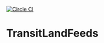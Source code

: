 [![Circle CI](https://circleci.com/gh/transit-land/transit-land-feeds.svg?style=svg)](https://circleci.com/gh/transit-land/transit-land-feeds)

# TransitLandFeeds
